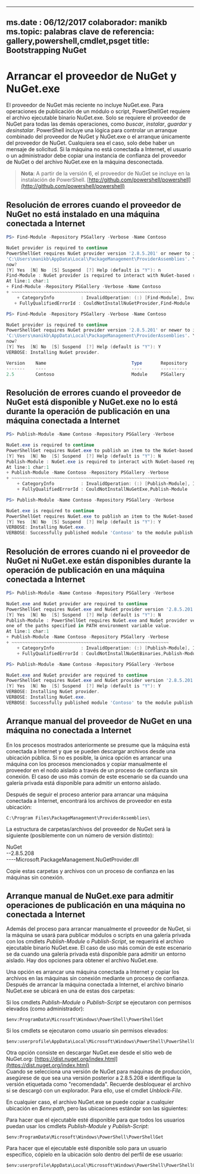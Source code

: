 
---
ms.date :  06/12/2017 colaborador:  manikb ms.topic:  palabras clave de referencia:  gallery,powershell,cmdlet,psget title:  Bootstrapping NuGet
---
# <a name="bootstrap-the-nuget-provider-and-nugetexe"></a>Arrancar el proveedor de NuGet y NuGet.exe

El proveedor de NuGet más reciente no incluye NuGet.exe.
Para operaciones de publicación de un módulo o script, PowerShellGet requiere el archivo ejecutable binario NuGet.exe.
Solo se requiere el proveedor de NuGet para todas las demás operaciones, como *buscar*, *instalar*, *guardar* y *desinstalar*.
PowerShell incluye una lógica para controlar un arranque combinado del proveedor de NuGet y NuGet.exe o el arranque únicamente del proveedor de NuGet.
Cualquiera sea el caso, solo debe haber un mensaje de solicitud.
Si la máquina no está conectada a Internet, el usuario o un administrador debe copiar una instancia de confianza del proveedor de NuGet o del archivo NuGet.exe en la máquina desconectada.

>**Nota**: A partir de la versión 6, el proveedor de NuGet se incluye en la instalación de PowerShell. [http://github.com/powershell/powershell](http://github.com/powershell/powershell)

## <a name="resolving-error-when-the-nuget-provider-has-not-been-installed-on-a-machine-that-is-internet-connected"></a>Resolución de errores cuando el proveedor de NuGet no está instalado en una máquina conectada a Internet

```powershell
PS> Find-Module -Repository PSGallery -Verbose -Name Contoso

NuGet provider is required to continue
PowerShellGet requires NuGet provider version '2.8.5.201' or newer to interact with NuGet-based repositories. The NuGet provider must be available in 'C:\Program Files\PackageManagement\ProviderAssemblies' or
'C:\Users\manikb\AppData\Local\PackageManagement\ProviderAssemblies'. You can also install the NuGet provider by running 'Install-PackageProvider -Name NuGet -MinimumVersion 2.8.5.201 -Force'. Do you want PowerShellGet to install and import the NuGet provider
now?
[Y] Yes  [N] No  [S] Suspend  [?] Help (default is "Y"): n
Find-Module : NuGet provider is required to interact with NuGet-based repositories. Please ensure that '2.8.5.201' or newer version of NuGet provider is installed.
At line:1 char:1
+ Find-Module -Repository PSGallery -Verbose -Name Contoso
+ ~~~~~~~~~~~~~~~~~~~~~~~~~~~~~~~~~~~~~~~~~~~~~~~~~~~~~~~~~~~~
    + CategoryInfo          : InvalidOperation: (:) [Find-Module], InvalidOperationException
   + FullyQualifiedErrorId : CouldNotInstallNuGetProvider,Find-Module

PS> Find-Module -Repository PSGallery -Verbose -Name Contoso

NuGet provider is required to continue
PowerShellGet requires NuGet provider version '2.8.5.201' or newer to interact with NuGet-based repositories. The NuGet provider must be available in 'C:\Program Files\PackageManagement\ProviderAssemblies' or
'C:\Users\manikb\AppData\Local\PackageManagement\ProviderAssemblies'. You can also install the NuGet provider by running 'Install-PackageProvider -Name NuGet -MinimumVersion 2.8.5.201 -Force'. Do you want PowerShellGet to install and import the NuGet provider
now?
[Y] Yes  [N] No  [S] Suspend  [?] Help (default is "Y"): Y
VERBOSE: Installing NuGet provider.

Version    Name                                Type       Repository           Description
-------    ----                                ----       ----------           -----------
2.5        Contoso                             Module     PSGallery        Contoso module
```

## <a name="resolving-error-when-the-nuget-provider-is-available-and-nugetexe-is-not-available-during-the-publish-operation-on-a-machine-that-is-internet-connected"></a>Resolución de errores cuando el proveedor de NuGet está disponible y NuGet.exe no lo está durante la operación de publicación en una máquina conectada a Internet

```powershell
PS> Publish-Module -Name Contoso -Repository PSGallery -Verbose

NuGet.exe is required to continue
PowerShellGet requires NuGet.exe to publish an item to the NuGet-based repositories. NuGet.exe must be available under one of the paths specified in PATH environment variable value. Do you want PowerShellGet to install NuGet.exe now?
[Y] Yes  [N] No  [S] Suspend  [?] Help (default is "Y"): N
Publish-Module : NuGet.exe is required to interact with NuGet-based repositories. Please ensure that NuGet.exe is available under one of the paths specified in PATH environment variable value.
At line:1 char:1
+ Publish-Module -Name Contoso -Repository PSGallery -Verbose
+ ~~~~~~~~~~~~~~~~~~~~~~~~~~~~~~~~~~~~~~~~~~~~~~~~~~~~~~~~~~~
    + CategoryInfo          : InvalidOperation: (:) [Publish-Module], InvalidOperationException
    + FullyQualifiedErrorId : CouldNotInstallNuGetExe,Publish-Module

PS> Publish-Module -Name Contoso -Repository PSGallery -Verbose

NuGet.exe is required to continue
PowerShellGet requires NuGet.exe to publish an item to the NuGet-based repositories. NuGet.exe must be available under one of the paths specified in PATH environment variable value. Do you want PowerShellGet to install NuGet.exe now?
[Y] Yes  [N] No  [S] Suspend  [?] Help (default is "Y"): Y
VERBOSE: Installing NuGet.exe.
VERBOSE: Successfully published module 'Contoso' to the module publish location 'https://www.powershellgallery.com/api/v2/'. Please allow few minutes for 'Contoso' to show up in the search results.
```

## <a name="resolving-error-when-both-nuget-provider-and-nugetexe-are-not-available-during-the-publish-operation-on-a-machine-that-is-internet-connected"></a>Resolución de errores cuando ni el proveedor de NuGet ni NuGet.exe están disponibles durante la operación de publicación en una máquina conectada a Internet

```powershell
PS> Publish-Module -Name Contoso -Repository PSGallery -Verbose

NuGet.exe and NuGet provider are required to continue
PowerShellGet requires NuGet.exe and NuGet provider version '2.8.5.201' or newer to interact with the NuGet-based repositories. Do you want PowerShellGet to install both NuGet.exe and NuGet provider now?
[Y] Yes  [N] No  [S] Suspend  [?] Help (default is "Y"): N
Publish-Module : PowerShellGet requires NuGet.exe and NuGet provider version '2.8.5.201' or newer to interact with the NuGet-based repositories. Please ensure that '2.8.5.201' or newer version of NuGet provider is installed and NuGet.exe is available under
one of the paths specified in PATH environment variable value.
At line:1 char:1
+ Publish-Module -Name Contoso -Repository PSGallery -Verbose
+ ~~~~~~~~~~~~~~~~~~~~~~~~~~~~~~~~~~~~~~~~~~~~~~~~~~~~~~~~~~~
    + CategoryInfo          : InvalidOperation: (:) [Publish-Module], InvalidOperationException
    + FullyQualifiedErrorId : CouldNotInstallNuGetBinaries,Publish-Module

PS> Publish-Module -Name Contoso -Repository PSGallery -Verbose

NuGet.exe and NuGet provider are required to continue
PowerShellGet requires NuGet.exe and NuGet provider version '2.8.5.201' or newer to interact with the NuGet-based repositories. Do you want PowerShellGet to install both NuGet.exe and NuGet provider now?
[Y] Yes  [N] No  [S] Suspend  [?] Help (default is "Y"): Y
VERBOSE: Installing NuGet provider.
VERBOSE: Installing NuGet.exe.
VERBOSE: Successfully published module 'Contoso' to the module publish location 'https://www.powershellgallery.com/api/v2/'. Please allow few minutes for 'Contoso' to show up in the search results.
```

## <a name="manually-bootstrapping-the-nuget-provider-on-a-machine-that-is-not-connected-to-the-internet"></a>Arranque manual del proveedor de NuGet en una máquina no conectada a Internet

En los procesos mostrados anteriormente se presume que la máquina está conectada a Internet y que se pueden descargar archivos desde una ubicación pública.
Si no es posible, la única opción es arrancar una máquina con los procesos mencionados y copiar manualmente el proveedor en el nodo aislado a través de un proceso de confianza sin conexión.
El caso de uso más común de este escenario se da cuando una galería privada está disponible para admitir un entorno aislado.

Después de seguir el proceso anterior para arrancar una máquina conectada a Internet, encontrará los archivos de proveedor en esta ubicación:

```
C:\Program Files\PackageManagement\ProviderAssemblies\
```

La estructura de carpetas/archivos del proveedor de NuGet será la siguiente (posiblemente con un número de versión distinto):

NuGet<br>
--2.8.5.208<br>
----Microsoft.PackageManagement.NuGetProvider.dll

Copie estas carpetas y archivos con un proceso de confianza en las máquinas sin conexión.

## <a name="manually-bootstrapping-nugetexe-to-support-publish-operations-on-a-machine-that-is-not-connected-to-the-internet"></a>Arranque manual de NuGet.exe para admitir operaciones de publicación en una máquina no conectada a Internet

Además del proceso para arrancar manualmente el proveedor de NuGet, si la máquina se usará para publicar módulos o scripts en una galería privada con los cmdlets *Publish-Module* o *Publish-Script*, se requerirá el archivo ejecutable binario NuGet.exe.
El caso de uso más común de este escenario se da cuando una galería privada está disponible para admitir un entorno aislado.
Hay dos opciones para obtener el archivo NuGet.exe.

Una opción es arrancar una máquina conectada a Internet y copiar los archivos en las máquinas sin conexión mediante un proceso de confianza.
Después de arrancar la máquina conectada a Internet, el archivo binario NuGet.exe se ubicará en una de estas dos carpetas:

Si los cmdlets *Publish-Module* o *Publish-Script* se ejecutaron con permisos elevados (como administrador):

```
$env:ProgramData\Microsoft\Windows\PowerShell\PowerShellGet
```

Si los cmdlets se ejecutaron como usuario sin permisos elevados:

```
$env:userprofile\AppData\Local\Microsoft\Windows\PowerShell\PowerShellGet\
```

Otra opción consiste en descargar NuGet.exe desde el sitio web de NuGet.org: [https://dist.nuget.org/index.html](https://dist.nuget.org/index.html)<br>
Cuando se selecciona una versión de NuGet para máquinas de producción, asegúrese de que sea una versión posterior a 2.8.5.208 e identifique la versión etiquetada como "recomendada".
Recuerde desbloquear el archivo si se descargó con un explorador.
Para ello, use el cmdlet *Unblock-File*.

En cualquier caso, el archivo NuGet.exe se puede copiar a cualquier ubicación en *$env:path*, pero las ubicaciones estándar son las siguientes:

Para hacer que el ejecutable esté disponible para que todos los usuarios puedan usar los cmdlets *Publish-Module* y *Publish-Script*:

```
$env:ProgramData\Microsoft\Windows\PowerShell\PowerShellGet
```

Para hacer que el ejecutable esté disponible solo para un usuario específico, cópielo en la ubicación solo dentro del perfil de ese usuario:

```
$env:userprofile\AppData\Local\Microsoft\Windows\PowerShell\PowerShellGet\
```